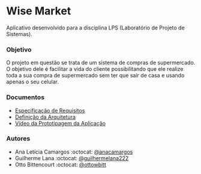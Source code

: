 # Wise Market

Aplicativo desenvolvido para a disciplina LPS (Laboratório de Projeto de Sistemas).

### Objetivo

O projeto em questão se trata de um sistema de compras de supermercado. O objetivo dele é facilitar a vida do cliente possibilitando que ele realize toda a sua compra de supermercado sem ter que sair de casa e usando apenas o seu celular.



### Documentos

* [Especificação de Requisitos](https://drive.google.com/file/d/1mprVD5-ITopatgnGM4qyDJX2EG0bCNi5/view?usp=sharing)
* [Definição da Arquitetura](https://drive.google.com/file/d/1t7LG7Ov1xkTQHOWeJS78ZijRVh1OU487/view?usp=sharing)
* [Vídeo da Prototipagem da Aplicação](https://youtu.be/EMj7uifzObg)





### Autores

* Ana Letícia Camargos :octocat: [@anacamargos](https://github.com/anacamargos)
* Guilherme Lana :octocat: [@guilhermelana222](https://github.com/GuilhermeLana222)
* Otto Bittencourt :octocat: [@ottowbitt](https://github.com/OttoWBitt)


